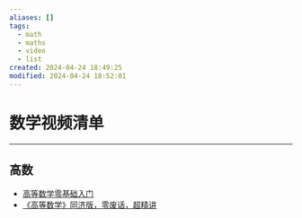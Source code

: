 ```yaml
---
aliases: []
tags:
  - math
  - maths
  - video
  - list
created: 2024-04-24 18:49:25
modified: 2024-04-24 18:52:01
---
```

# 数学视频清单

---

## 高数

* [高等数学零基础入门](https://www.bilibili.com/video/BV1fx421U7HS)
* [《高等数学》同济版，零废话，超精讲](https://www.bilibili.com/video/BV1a14y187qn/?spm_id_from=333.788.recommend_more_video.9&vd_source=c21c159a0a3043896d4783651e714a1a)